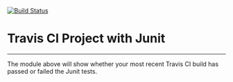 [![Build Status](https://travis-ci.org/griffithsdanielc/IntelliJIntroduction.svg?branch=master)](https://travis-ci.org/griffithsdanielc/IntelliJIntroduction)
# Travis CI Project with Junit
----------
The module above will show whether your most recent Travis CI 
build has passed or failed the Junit tests. 